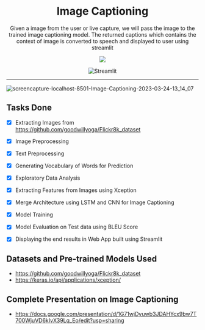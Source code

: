 <div align="center">
<h1> Image Captioning
</h1>

<p>
Given a image from the user or live capture, we will pass the image to the trained image captioning model. The returned captions which contains the context of image is converted  to speech and displayed to user using streamlit
</p>

<p align="center">
   <img src="https://skillicons.dev/icons?i=python,github" />
</p>

![Streamlit](https://img.shields.io/static/v1?style=for-the-badge&message=Streamlit&color=FF4B4B&logo=Streamlit&logoColor=FFFFFF&label=)
<hr>
</div>

![screencapture-localhost-8501-Image-Captioning-2023-03-24-13_14_07](https://user-images.githubusercontent.com/62760269/227456754-d682aa0a-c918-4d77-afb8-0ee78c4a458a.png)


 ## Tasks Done
- [x] Extracting Images from https://github.com/goodwillyoga/Flickr8k_dataset
- [x] Image Preprocessing
- [x] Text Preprocessing
- [x] Generating Vocabulary of Words for Prediction
- [x] Exploratory Data Analysis
- [x] Extracting Features from Images using Xception
- [x] Merge Architecture using LSTM and CNN for Image Captioning
- [x] Model Training
- [x] Model Evaluation on Test data using BLEU Score
- [x] Displaying the end results in Web App built using Streamlit


## Datasets and Pre-trained Models Used
* https://github.com/goodwillyoga/Flickr8k_dataset
* https://keras.io/api/applications/xception/

## Complete Presentation on Image Captioning
* https://docs.google.com/presentation/d/1G71wjDyuwb3JDAHYcx9bw7T700WjuVD6kIvX39Lq_Eo/edit?usp=sharing
